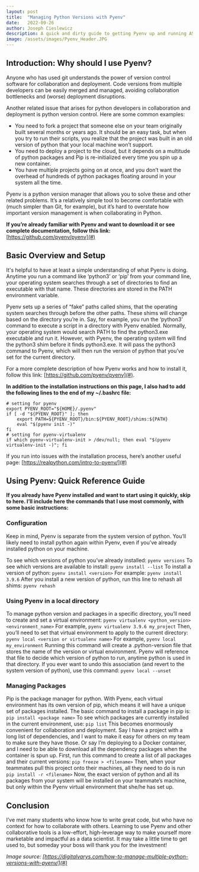 ```yaml
---
layout: post
title:  "Managing Python Versions with Pyenv"
date:   2022-09-26
author: Joseph Cieslewicz
description: A quick and dirty guide to getting Pyenv up and running ASAP.
image: /assets/images/Pyenv_Header.JPG
---
```


## Introduction: Why should I use Pyenv?

Anyone who has used git understands the power of version control software for collaboration and deployment. Code versions from multiple developers can be easily merged and managed, avoiding collaboration bottlenecks and (worse) deployment disruptions. 

Another related issue that arises for python developers in collaboration and deployment is python version control. Here are some common examples:
* You need to fork a project that someone else on your team originally built several months or years ago. It should be an easy task, but when you try to run their scripts, you realize that the project was built in an old version of python that your local machine won’t support.
* You need to deploy a project to the cloud, but it depends on a multitude of python packages and Pip is re-initialized every time you spin up a new container.
* You have multiple projects going on at once, and you don’t want the overhead of hundreds of python packages floating around in your system all the time.

Pyenv is a python version manager that allows you to solve these and other related problems. It’s a relatively simple tool to become comfortable with (much simpler than Git, for example), but it’s hard to overstate how important version management is when collaborating in Python.

**If you’re already familiar with Pyenv and want to download it or see complete documentation, follow this link:**
[https://github.com/pyenv/pyenv](#)

## Basic Overview and Setup
It's helpful to have at least a simple understanding of what Pyenv is doing. Anytime you run a command like ‘python3’ or ‘pip’ from your command line, your operating system searches through a set of directories to find an executable with that name. These directories are stored in the PATH environment variable. 

Pyenv sets up a series of “fake” paths called shims, that the operating system searches through before the other paths. These shims will change based on the directory you’re in. Say, for example, you run the ‘python3’ command to execute a script in a directory with Pyenv enabled. Normally, your operating system would search PATH to find the python3.exe executable and run it. However, with Pyenv, the operating system will find the python3 shim before it finds python3.exe. It will pass the python3 command to Pyenv, which will then run the version of python that you’ve set for the current directory.

For a more complete description of how Pyenv works and how to install it, follow this link: [https://github.com/pyenv/pyenv](#).

**In addition to the installation instructions on this page, I also had to add the following lines to the end of my ~/.bashrc file:**

```
# setting for pyenv
export PYENV_ROOT="${HOME}/.pyenv"
if [ -d "${PYENV_ROOT}" ]; then
    export PATH=${PYENV_ROOT}/bin:${PYENV_ROOT}/shims:${PATH}
    eval "$(pyenv init -)"
fi
# setting for pyenv-virtualenv
if which pyenv-virtualenv-init > /dev/null; then eval "$(pyenv virtualenv-init -)"; fi
```
If you run into issues with the installation process, here’s another useful page: [https://realpython.com/intro-to-pyenv/](#)

## Using Pyenv: Quick Reference Guide

**If you already have Pyenv installed and want to start using it quickly, skip to here. I’ll include here the commands that I use most commonly, with some basic instructions:**

### Configuration
Keep in mind, Pyenv is separate from the system version of python. You’ll likely need to install python again within Pyenv, even if you’ve already installed python on your machine.

To see which versions of python you’ve already installed:
`pyenv versions`
To see which versions are available to install:
`pyenv install --list`
To install a version of python:
`pyenv install <version>`
For example: `pyenv install 3.9.6`
After you install a new version of python, run this line to rehash all shims:
`pyenv rehash`

### Using Pyenv in a local directory
To manage python version and packages in a specific directory, you’ll need to create and set a virtual environment:
`pyenv virtualenv <python_version> <environment_name>`
For example, `pyenv virtualenv 3.9.6 my_project`
Then, you’ll need to set that virtual environment to apply to the current directory:
`pyenv local <version or virtualenv name>`
For example, `pyenv local my_environment`
Running this command will create a .python-version file that stores the name of the version or virtual environment. Pyenv will reference that file to decide which version of python to run, anytime python is used in that directory.
If you ever want to undo this association (and revert to the system version of python), use this command:
`pyenv local --unset`

### Managing Packages
Pip is the package manager for python. With Pyenv, each virtual environment has its own version of pip, which means it will have a unique set of packages installed. The basic command to install a package in pip is:
`pip install <package name>`
To see which packages are currently installed in the current environment, use:
`pip list`
This becomes enormously convenient for collaboration and deployment. Say I have a project with a long list of dependencies, and I want to make it easy for others on my team to make sure they have those. Or say I’m deploying to a Docker container, and I need to be able to download all the dependency packages when the container is spun up. First, run this command to create a list of all packages and their current versions:
`pip freeze > <filename>`
Then, when your teammates pull this project onto their machines, all they need to do is run 
`pip install -r <filename>`
Now, the exact version of python and all its packages from your system will be installed on your teammate’s machine, but only within the Pyenv virtual environment that she/he has set up.

## Conclusion
I’ve met many students who know how to write great code, but who have no context for how to collaborate with others. Learning to use Pyenv and other collaborative tools is a low-effort, high-leverage way to make yourself more marketable and impactful as a data scientist. It may take a little time to get used to, but someday your boss will thank you for the investment!

*Image source: [https://digitalvarys.com/how-to-manage-multiple-python-versions-with-pyenv/](#)*